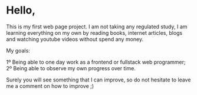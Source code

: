# Hello,

This is my first web page project. I am not taking any regulated study, I am learning everything on my own by reading books, internet articles,
blogs and watching youtube videos without spend any money.

My goals:

1º Being able to one day work as a frontend or fullstack web programmer; 
2º Being able to observe my own progress over time.


Surely you will see something that I can improve, so do not hesitate to leave me a comment on how to improve ;)
